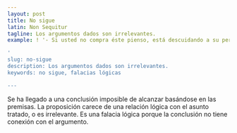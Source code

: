 ```yaml
---
layout: post
title: No sigue
latin: Non Sequitur
tagline: Los argumentos dados son irrelevantes.
example: ! '- Si usted no compra éste pienso, está descuidando a su perro.

'
slug: no-sigue
description: Los argumentos dados son irrelevantes.
keywords: no sigue, falacias lógicas

---
```

Se ha llegado a una conclusión imposible de alcanzar basándose en las premisas. La proposición carece de una relación lógica con el asunto tratado, o es irrelevante. Es una falacia lógica porque la conclusión no tiene conexión con el argumento.
